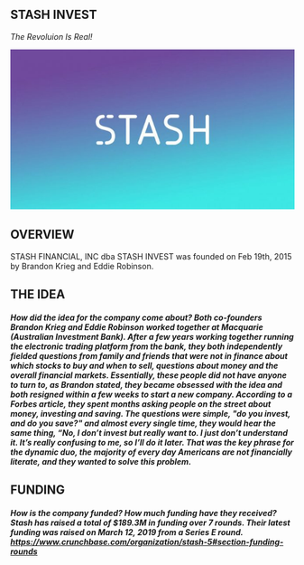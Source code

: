 ## STASH INVEST ##
*The Revoluion Is Real!*

![stashlogo](stashlogo.jpg)

## OVERVIEW ## 
 STASH FINANCIAL, INC dba STASH INVEST was founded on Feb 19th, 2015 by Brandon Krieg and Eddie Robinson.

 ## THE IDEA ##
 ##### 	How did the idea for the company come about? Both co-founders Brandon Krieg and Eddie Robinson worked together at Macquarie (Australian Investment Bank).  After a few years working together running the electronic trading platform from the bank, they both independently fielded questions from family and friends that were not in finance about which stocks to buy and when to sell, questions about money and the overall financial markets.  Essentially, these people did not have anyone to turn to, as Brandon stated, they became obsessed with the idea and both resigned within a few weeks to start a new company.  According to a Forbes article, they spent months asking people on the street about money, investing and saving.  The questions were simple, "do you invest, and do you save?" and almost every single time, they would hear the same thing, “No, I don’t invest but really want to.  I just don’t understand it.  It’s really confusing to me, so I’ll do it later.  That was the key phrase for the dynamic duo, the majority of every day Americans are not financially literate, and they wanted to solve this problem.  

 ## FUNDING ##
 ##### How is the company funded? How much funding have they received? Stash has raised a total of $189.3M in funding over 7 rounds.  Their latest funding was raised on March 12, 2019 from a Series E round.  https://www.crunchbase.com/organization/stash-5#section-funding-rounds
